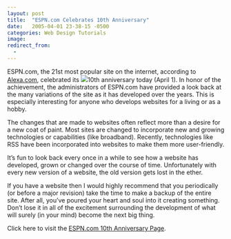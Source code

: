 ```yaml
---
layout: post
title:  "ESPN.com Celebrates 10th Anniversary"
date:   2005-04-01 23-38-15 -0500
categories: Web Design Tutorials
image: 
redirect_from:
  - 
---
```


ESPN.com, the 21st most popular site on the internet, according to [Alexa.com][1], celebrated its ![][2]10th anniversary today (April 1). In honor of the achievement, the administrators of ESPN.com have provided a look back at the many variations of the site as it has developed over the years. This is especially interesting for anyone who develops websites for a living or as a hobby.

The changes that are made to websites often reflect more than a desire for a new coat of paint. Most sites are changed to incorporate new and growing technologies or capabilities (like broadband). Recently, technologies like RSS have been incorporated into websites to make them more user-friendly. 

It’s fun to look back every once in a while to see how a website has developed, grown or changed over the course of time. Unfortunately with every new version of a website, the old version gets lost in the ether.

If you have a website then I would highly recommend that you periodically (or before a major revision) take the time to make a backup of the entire site. After all, you’ve poured your heart and soul into it creating something. Don’t lose it in all of the excitement surrounding the development of what will surely (in your mind) become the next big thing.

Click here to visit the [ESPN.com 10th Anniversary Page][3].

 [1]: http://www.amazon.com/exec/obidos/ASIN/B00008OZUX/ref=tb_si_1x2x25x76/102-1587690-1340166#SiteInfo
 [2]: http://www.gbradhopkins.com/images/webdesign/espn/espn.gif
 [3]: http://sports.espn.go.com/espn/news/story?page=anniversary/1995

